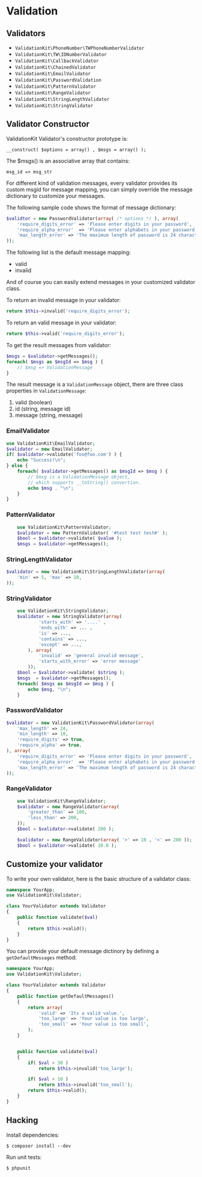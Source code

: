 # Validation


Validators
----------

- `ValidationKit\PhoneNumber\TWPhoneNumberValidator`
- `ValidationKit\TW\IDNumberValidator`
- `ValidationKit\CallbackValidator`
- `ValidationKit\ChainedValidator`
- `ValidationKit\EmailValidator`
- `ValidationKit\PasswordValidation`
- `ValidationKit\PatternValidator`
- `ValidationKit\RangeValidator`
- `ValidationKit\StringLengthValidator`
- `ValidationKit\StringValidator`

Validator Constructor
---------------------

ValidationKit Validator's constructor prototype is:

    __construct( $options = array() , $msgs = array() );

The $msgs() is an associative array that contains:

    msg_id => msg_str

For different kind of validation messages, every validator
provides its custom msgid for message mapping, you
can simply override the message dictionary to customize 
your messages.

The following sample code shows the format of message dictionary:

```php
$validtor = new PasswordValidator(array( /* options */ ), array( 
    'require_digits_error' => 'Please enter digits in your password',
    'require_alpha_error'  => 'Please enter alphabets in your password',
    'max_length_error' => 'The maximum length of password is 24 charactors.'
));
```

The following list is the default message mapping:

- valid
- invalid

And of course you can easily extend messages in your customized 
validator class.

To return an invalid message in your validator:

```php
return $this->invalid('require_digits_error');
```

To return an valid message in your validator:

```php
return $this->valid('require_digits_error');
```

To get the result messages from validator:

```php
$msgs = $validator->getMessages();
foreach( $msgs as $msgId => $msg ) {
    // $msg => ValidationMessage
}
```

The result message is a `ValidationMessage` object, there are three class
properties in `ValidationMessage`:

1. valid (boolean)
2. id (string, message id)
3. message (string, message)

### EmailValidator

```php
use ValidationKit\EmailValidator;
$validator = new EmailValidator;
if( $validator->validate('foo@foo.com') ) {
    echo "Success!\n";
} else {
    foreach( $validator->getMessages() as $msgId => $msg ) {
        // $msg is a ValidationMessage object, 
        // which supports __toString() convertion.
        echo $msg . "\n";
    }
}
```

### PatternValidator 

```php
    use ValidationKit\PatternValidator;
    $validator = new PatternValidator( '#test test test#' );
    $bool = $validator->validate( $value );
    $msgs = $validator->getMessages();
```

### StringLengthValidator

```php
$validator = new ValidationKit\StringLengthValidator(array( 
    'min' => 5, 'max' => 10,
));
```

### StringValidator

```php
    use ValidationKit\StringValidator;
    $validator = new StringValidator(array( 
            'starts_with' => '....' , 
            'ends_with' => ... ,
            'is' => ...,
            'contains' => ...,
            'except' => ...,
        ), array( 
            'invalid' => 'general invalid message',
            'starts_with_error' => 'error message'
        ));
    $bool = $validator->validate( $string );
    $msgs  = $validator->getMessages();
    foreach( $msgs as $msgId => $msg ) {
        echo $msg, "\n";
    }
```

### PasswordValidator

```php
$validator = new ValidationKit\PasswordValidator(array(
    'max_length' => 24,
    'min_length' => 10,
    'require_digits' => true,
    'require_alpha' => true,
), array( 
    'require_digits_error' => 'Please enter digits in your password',
    'require_alpha_error'  => 'Please enter alphabets in your password',
    'max_length_error' => 'The maximum length of password is 24 charactors.'
));
```

### RangeValidator

```php
    use ValidationKit\RangeValidator;
    $validator = new RangeValidator(array(
        'greater_than' => 100,
        'less_than' => 200,
    ));
    $bool = $validator->validate( 200 );

    $validator = new RangeValidator(array( '>' => 10 , '<' => 200 ));
    $bool = $validator->validate( 10.0 );
```

Customize your validator
------------------------

To write your own validator, here is the basic structure of a validator class:

```php
namespace YourApp;
use ValidationKit\Validator;

class YourValidator extends Validator
{
    public function validate($val) 
    {
        return $this->valid();
    }
}
```

You can provide your default message dictinory by defining a
`getDefaultMessages` method:

```php
namespace YourApp;
use ValidationKit\Validator;

class YourValidator extends Validator
{
    public function getDefaultMessages()
    {
        return array(
            'valid' => 'Its a valid value.',
            'too_large' => 'Your value is too large',
            'too_small' => 'Your value is too small',
        );
    }


    public function validate($val) 
    {
        if( $val > 30 )
            return $this->invalid('too_large');

        if( $val < 10 )
            return $this->invalid('too_small');
        return $this->valid();
    }
}
```

Hacking
--------

Install dependencies:

    $ composer install --dev

Run unit tests:

    $ phpunit

